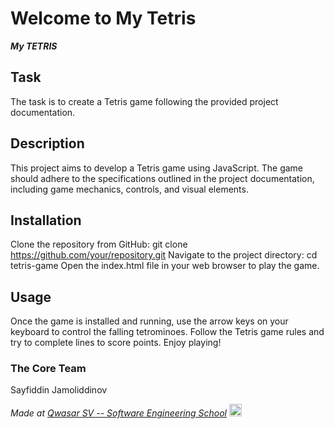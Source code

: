 # Welcome to My Tetris
***My TETRIS***

## Task
The task is to create a Tetris game following the provided project documentation.

## Description
This project aims to develop a Tetris game using JavaScript. The game should adhere to the specifications outlined in the project documentation, including game mechanics, controls, and visual elements.

## Installation
Clone the repository from GitHub: git clone https://github.com/your/repository.git
Navigate to the project directory: cd tetris-game
Open the index.html file in your web browser to play the game.

## Usage
Once the game is installed and running, use the arrow keys on your keyboard to control the falling tetrominoes. Follow the Tetris game rules and try to complete lines to score points. Enjoy playing!

### The Core Team
Sayfiddin Jamoliddinov

<span><i>Made at <a href="https://qwasar.io">Qwasar SV -- Software Engineering School</a></i></span>
<span><img alt="Qwasar SV -- Software Engineering School's Logo" src="https://storage.googleapis.com/qwasar-public/qwasar-logo_50x50.png" width="20px"></span>